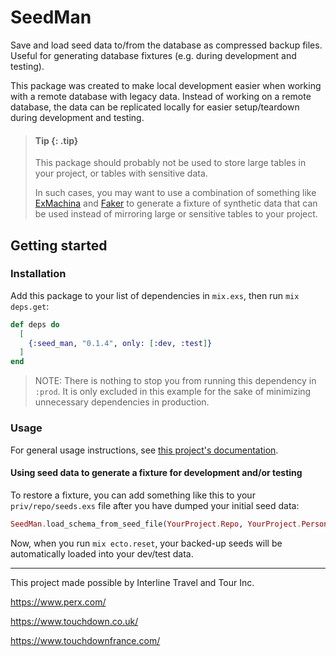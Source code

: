 # SeedMan

Save and load seed data to/from the database as compressed backup files. Useful for generating database fixtures (e.g. during development and testing).

This package was created to make local development easier when working with a remote database with legacy data. Instead of working on a remote database, the data can be replicated locally for easier setup/teardown during development and testing.

> #### Tip {: .tip}
>
> This package should probably not be used to store large tables in your project, or tables with sensitive data.
>
> In such cases, you may want to use a combination of something like [ExMachina](https://github.com/beam-community/ex_machina) and [Faker](https://github.com/elixirs/faker) to generate a fixture of synthetic data that can be used instead of mirroring large or sensitive tables to your project.

## Getting started

### Installation

Add this package to your list of dependencies in `mix.exs`, then run `mix deps.get`:

```elixir
def deps do
  [
    {:seed_man, "0.1.4", only: [:dev, :test]}
  ]
end
```

> NOTE: There is nothing to stop you from running this dependency in `:prod`. It is only excluded in this example for the sake of minimizing unnecessary dependencies in production.

### Usage

For general usage instructions, see [this project's documentation](https://hexdocs.pm/bulk_upsert/BulkUpsert.html).

#### Using seed data to generate a fixture for development and/or testing

To restore a fixture, you can add something like this to your `priv/repo/seeds.exs` file after you have dumped your initial seed data:

```elixir
SeedMan.load_schema_from_seed_file(YourProject.Repo, YourProject.Persons.Person)
```

Now, when you run `mix ecto.reset`, your backed-up seeds will be automatically loaded into your
dev/test data.

---

This project made possible by Interline Travel and Tour Inc.

https://www.perx.com/

https://www.touchdown.co.uk/

https://www.touchdownfrance.com/
